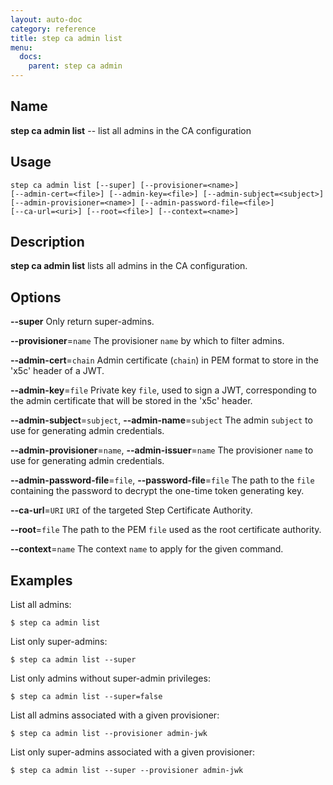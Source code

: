 ```yaml
---
layout: auto-doc
category: reference
title: step ca admin list
menu:
  docs:
    parent: step ca admin
---
```


## Name
**step ca admin list** -- list all admins in the CA configuration

## Usage

```raw
step ca admin list [--super] [--provisioner=<name>]
[--admin-cert=<file>] [--admin-key=<file>] [--admin-subject=<subject>]
[--admin-provisioner=<name>] [--admin-password-file=<file>]
[--ca-url=<uri>] [--root=<file>] [--context=<name>]
```

## Description

**step ca admin list** lists all admins in the CA configuration.

## Options


**--super**
Only return super-admins.

**--provisioner**=`name`
The provisioner `name` by which to filter admins.

**--admin-cert**=`chain`
Admin certificate (`chain`) in PEM format to store in the 'x5c' header of a JWT.

**--admin-key**=`file`
Private key `file`, used to sign a JWT, corresponding to the admin certificate that will
be stored in the 'x5c' header.

**--admin-subject**=`subject`, **--admin-name**=`subject`
The admin `subject` to use for generating admin credentials.

**--admin-provisioner**=`name`, **--admin-issuer**=`name`
The provisioner `name` to use for generating admin credentials.

**--admin-password-file**=`file`, **--password-file**=`file`
The path to the `file` containing the password to decrypt the one-time token
generating key.

**--ca-url**=`URI`
`URI` of the targeted Step Certificate Authority.

**--root**=`file`
The path to the PEM `file` used as the root certificate authority.

**--context**=`name`
The context `name` to apply for the given command.

## Examples

List all admins:
```shell
$ step ca admin list
```

List only super-admins:
```shell
$ step ca admin list --super
```

List only admins without super-admin privileges:
```shell
$ step ca admin list --super=false
```

List all admins associated with a given provisioner:
```shell
$ step ca admin list --provisioner admin-jwk
```

List only super-admins associated with a given provisioner:
```shell
$ step ca admin list --super --provisioner admin-jwk
```


